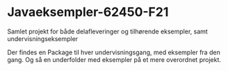 # Javaeksempler-62450-F21
Samlet projekt for både delafleveringer og tilhørende eksempler, samt undervisningseksempler


Der findes en Package til hver undervisningsgang, med eksempler fra den gang.
Og så en underfolder med eksempler på et mere overordnet projekt. 
